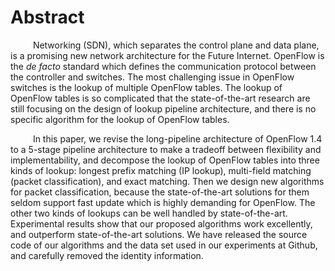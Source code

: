 # Abstract
  &emsp; &emsp; Networking (SDN), which separates the control plane and data plane, is a promising new network architecture for the Future Internet. OpenFlow is the _de facto_ standard which defines the communication protocol between the controller and switches. The most challenging issue in OpenFlow switches is the lookup of multiple OpenFlow tables. The lookup of OpenFlow tables is so complicated that the state-of-the-art research are still focusing on the design of lookup pipeline architecture, and there is no specific algorithm for the lookup of OpenFlow tables.
  
  &emsp; &emsp; In this paper, we revise the long-pipeline architecture of OpenFlow 1.4 to a 5-stage pipeline architecture to make a tradeoff between flexibility and implementability, and decompose the lookup of OpenFlow tables into three kinds of lookup: longest prefix matching (IP lookup), multi-field matching (packet classification), and exact matching. Then we design new algorithms for packet classification, because the state-of-the-art solutions for them seldom support fast update which is highly demanding for OpenFlow. The other two kinds of lookups can be well handled by state-of-the-art. Experimental results show that our proposed algorithms work excellently, and outperform state-of-the-art solutions. We have released the source code of our algorithms and the data set used in our experiments at Github, and carefully removed the identity information.
